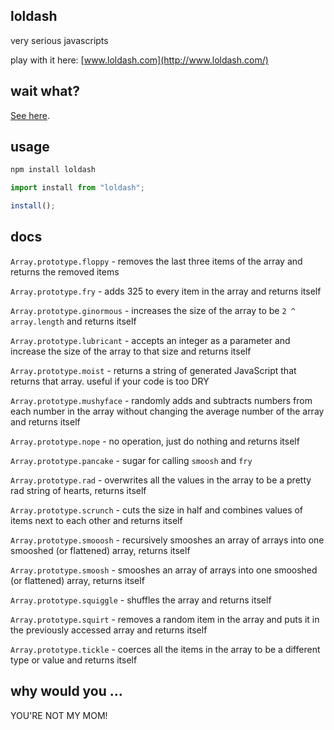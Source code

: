 ## loldash

very serious javascripts

play with it here: [www.loldash.com](http://www.loldash.com/)

## wait what?

[See here](https://twitter.com/sarah_edo/status/971761942556762112).

## usage

```bash
npm install loldash
```

```javascript
import install from "loldash";

install();
```

## docs

`Array.prototype.floppy` - removes the last three items of the array and returns the removed items

`Array.prototype.fry` - adds 325 to every item in the array and returns itself

`Array.prototype.ginormous` - increases the size of the array to be `2 ^ array.length` and returns itself

`Array.prototype.lubricant` - accepts an integer as a parameter and increase the size of the array to that size and returns itself

`Array.prototype.moist` - returns a string of generated JavaScript that returns that array. useful if your code is too DRY

`Array.prototype.mushyface` - randomly adds and subtracts numbers from each number in the array without changing the average number of the array and returns itself

`Array.prototype.nope` - no operation, just do nothing and returns itself

`Array.prototype.pancake` - sugar for calling `smoosh` and `fry`

`Array.prototype.rad` - overwrites all the values in the array to be a pretty rad string of hearts, returns itself

`Array.prototype.scrunch` - cuts the size in half and combines values of items next to each other and returns itself

`Array.prototype.smooosh` - recursively smooshes an array of arrays into one smooshed (or flattened) array, returns itself

`Array.prototype.smoosh` - smooshes an array of arrays into one smooshed (or flattened) array, returns itself

`Array.prototype.squiggle` - shuffles the array and returns itself

`Array.prototype.squirt` - removes a random item in the array and puts it in the previously accessed array and returns itself

`Array.prototype.tickle` - coerces all the items in the array to be a different type or value and returns itself

## why would you …

YOU'RE NOT MY MOM!
